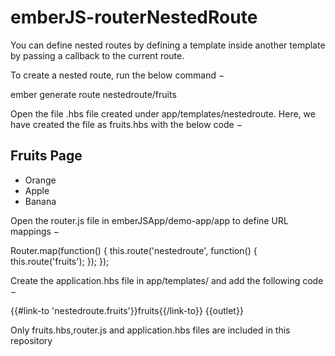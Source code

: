 # emberJS-routerNestedRoute

You can define nested routes by defining a template inside another template by passing a callback to the current route.

To create a nested route, run the below command −

ember generate route nestedroute/fruits

Open the file .hbs file created under app/templates/nestedroute. Here, we have created the file as fruits.hbs with the below code −

<h2>Fruits Page</h2>
<ul>
   <li>Orange</li>
   <li>Apple</li>
   <li>Banana</li>
</ul>

Open the router.js file in emberJSApp/demo-app/app to define URL mappings −

Router.map(function() {
   this.route('nestedroute', function() {
      this.route('fruits');
   });
});

Create the application.hbs file in app/templates/ and add the following code −

{{#link-to 'nestedroute.fruits'}}fruits{{/link-to}}
{{outlet}} 


Only fruits.hbs,router.js and application.hbs files are included in this repository
